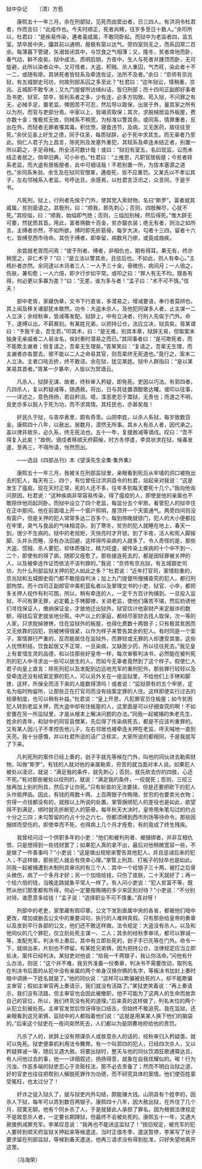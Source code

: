 狱中杂记
　　〔清〕方苞 

　　康熙五十一年三月，余在刑部狱，见死而由窦出者，日三四人。有洪洞令杜君者，作而言曰：“此疫作也。今天时顺正，死者尚稀，往岁多至日十数人。”余叩所以，杜君曰：“是疾易传染，遘者虽戚属，不敢同卧起。而狱中为老监者四，监五室。禁卒居中央，牖其前以通明，屋极有窗以达气。旁四室则无之，而系囚常二百余。每薄暮下管键，矢溺皆闭其中，与饮食之气相薄；又，隆冬，贫者席地而卧，春气动，鲜不疫矣。狱中成法，质明启钥，方夜中，生人与死者并踵顶而卧，无可旋避，此所以染者众中。又可怪者，大盗、积贼、杀人重囚，气杰旺，染此者十不一二，或随有瘳。其骈死者皆轻系及牵连佐证，法所不及者。”余曰：“京师有京兆狱，有五城御史司坊，何故刑部系囚之多至此？”杜君曰：“迩年狱讼，情稍重，京兆、五城即不敢专决；又九门提督所访缉纠诘，皆归刑部；而十四司正副郎好事者及书吏、狱官、禁卒，皆利系者之多，少有连，必多方钩致。苟入狱，不问罪之有无，必械手足，置老监，俾困苦不可忍，然后导以取保，出居于外，量其家之所有以为剂，而官与吏部分焉。中家以上，皆竭资取保；其次，求脱械居监外板屋，费亦数十金；惟极贫无依，则械系不稍宽，为标准以警其余。或同系，情罪重者，反出在外，而轻者无罪者罹其毒。积忧愤，寝食违节，及病，又无医药，故往往至死。”余伏见圣上好生之德，同于往圣，每质狱辞，必于死中求其生。而无辜者乃至此。倘仁人君子为上昌言，除死刑及发塞外重犯，其轻系及牵连未结正者，别置一所以羁之，手足毋械。所全活可数计哉！或曰：“狱旧有室五，名曰现监，讼而未结正者居之。倘举旧典，可小补也。”杜君曰：“上推恩，凡职官居板屋；今贫者转系老监，而大盗有居板屋者，此中可细诘哉！不若别置一所，为拔本塞源之道也。”余同系朱翁、余生及在狱同官僧某，遘疫死，皆不应重罚。又某氏以不孝讼其子，左右邻械系入老监，号呼达旦。余感焉，以杜君言泛讯之，众言同，于是乎书。

　　凡死刑，狱上，行刑者先俟于门外，使其党入索财物，名曰“斯罗”。富者就其戚属，贫则面语之。其极刑，曰：“顺我，即先刺心；否则，四肢解尽，心犹不死。”其绞缢，曰：“顺我，始缢即气绝；否则，三缢加别械，然后得死。”惟大辟无可要，然犹质其首。用此，富者赂数十百金，贫亦罄衣装；绝无有者，则治之如所言。主缚者亦然，不如所欲，缚时即先折筋骨。每岁大决，勾者十三四，留者十六七，皆缚至西市待命。其伤于缚者，即幸留，病数月乃瘳，或竟成痼疾。

　　余尝就老胥而问焉：“彼于刑者、缚者，非相仇也，期有得耳。果无有，终亦稍宽之，非仁术乎？”曰：“是立法以警其余，且惩后也。不如此，则人有幸心。”主梏扑者亦然。余同逮以木讯者三人：一人予三十金，骨微伤，病间月；一人倍之，伤肤，兼旬愈；一人六倍，即夕行步如平常。或叩之曰：“罪人有无不均，既各有得，何必更以多寡为差？”曰：“无差，谁为多与者！”孟子曰：“术不可不慎。”信夫！

　　部中老胥，家藏伪章，文书下行直省，多潜易之，增减要语，奉行者莫辨也。其上闻及移关诸部犹未敢然。功令：大盗未杀人，及他犯同谋多人者，止主谋一二人立决；余经秋审，皆减等发配。狱辞上，中有立决者，行刑人先俟于门外。命下，遂缚以出，不羁晷刻。有某姓兄弟，以把持公仓，法应立决，狱具矣。胥某谓曰：“予我千金，吾生若。”叩其术，曰：“是无难，别具本章，狱辞无易，但取案末独身无亲戚者二人易汝名，俟封奏时潜易之而已。”其同事者曰：“是可欺死者，而不能欺主谳者；倘复请之，吾辈无生理矣。”胥某笑曰：“复请之，吾辈无生理，而主谳者亦各罢去。彼不能以二人之命易其官，则吾辈终无死道也。”竟行之，案末二人立决。主者口呿舌挢，终不敢诘。余在狱，犹见某姓。狱中人群指曰：“是以某某易其首者。”胥某一夕暴卒，人皆以为冥谪云。

　　凡杀人，狱辞无谋、故者，终秋审入矜疑，即免死。吏因以巧法。有郭四者，凡四杀人，复以矜疑减等，随遇赦。将出，日与其徒置酒酣歌达曙。或叩以往事，一一详述之，意色扬扬，若自矜诩。噫，渫恶吏忍于鬻狱，无责也；而道之不明，良吏亦多以脱人于死为功，而不求其情。其枉民也，亦甚矣哉！

　　奸民久于狱，与胥卒表里，颇有奇羡。山阴李姓，以杀人系狱，每岁致数百金。康熙四十八年，以赦出，居数月，漠然无所事。其乡人有杀人者，因代承之。盖以律非故杀，必久系，终无死法也。五十一年，复援赦减等谪戍。叹曰：“吾不得复入此矣！”故例，谪戍者移顺天府羁候，时方冬停遣，李具状求在狱，候春发遣，至再三，不得所请，怅然而出。

　　——选自《四部丛刊》本《望溪先生全集·集外集》　　

　　康熙五十一年三月，我被关在刑部监狱里，亲眼看到死后从牢墙的洞口被拖出去的犯人，每天有三、四个，有位曾任过洪洞县令的杜君，站起来对我说：“这是发生了瘟疫。现在天时正常，死的人还不多，往年多到每天要死十几个。”我向他询问原因，杜君说：“这种疾病非常容易传染，得了瘟疫的人，即使是他的亲属也不敢陪伴他同起同卧。而狱中设立了四个老监，每监分五个牢房。看管犯人的狱卒住在正中那间。他在前面墙上开一个窗户照明，屋顶开一个天窗通气。两旁四间则没有窗户，但是关押的犯人常常多达二百多个。每到傍晚就锁门，犯人的大小便都拉在牢里，臭气与食品的气味相混杂。到了寒冬，贫穷的犯人就睡在地上，春天一到，很少不生病的。狱中的老规矩，天快亮时才开锁。到了半夜，活人和死人脚挨脚、头并头而睡，没有办法回避，这样得传染病的人就多了。令人奇怪的是，那些大盗、惯贼、杀人要犯，却体质强壮，精力旺盛，被传染上疾病的十个中不到一、二个，即使有的得了病，随即又痊愈了。那些接连死去的，都是因轻罪被关押的人，以及被牵连作证而依法不该判罪的。”我说：“京师有京兆狱，有五城御史司坊，为什么刑部监狱关押的犯人如此之多？”杜君说：“近年打官司，案情较重的，京兆狱和五城御史衙门都不敢擅自判决；加上九门提督所搜捕查究的犯人，都归刑部拘禁。而十四司正副郎官中乘机营私者以及掌理文书的小吏、狱官、小卒，都把多关押人视作有利可图，所以，稍有牵连的人，一定千方百计拘捕到。一旦投入监狱，不问有罪无罪，必定戴上手铐脚镣，关进老监，使他们痛苦不堪，然后劝诱他们寻找保证人，缴纳保证金，才放他迁出狱外，狱官估计他家财产来定敲诈的数额，得钱后官吏就坐地分赃。中产以上的家庭，都倾尽家财去找人取保，次一等的人家，只求脱掉镣铐，住在监狱外的板屋，也得化费数十两银子；只有极其贫困而又无依靠的囚犯，则被铐得很紧，以作为样子来警告其余的犯人。有时同是一个案子，案情罪行严重的，反而能居住在监狱外，而罪轻或无罪的人却遭受其害。这些人忧愤积结，饮食起居又不正常，一旦染病，又缺医少药，所以往往死去。”我见皇上有爱惜生灵的品德，和以往那些好皇帝一样，每次审察判决书，必然能在被判死刑的犯人中寻求出一些可以放生的人，而如今无辜者竟然到了这个样子。假使仁人君子向皇上直言：除死刑犯以及发配到边远地充军的重刑犯外，那些罪行较轻以及受牵连还没有结案定罪的犯人，可以另外关在一座监狱里，不给他们上手铐和脚镣，这样，所保全而活下来的人能数得清吗！或者说：“监狱原有的五个牢房，定名为临时拘留所，让那些正在打官司而没有结案定罪的人住。这样即使实行过去的规章制度，也可以稍有补益。”杜君说：“皇上开恩，凡犯罪官员住板屋；如今贫困犯人转到老监关押，而大盗中却有住板屋的人，这里面是可以仔细查究的啊！不如安置在另一所监狱里，才是从根本上解决问题的办法。”同我一起被捕的朱老先生、姓余的青年，和狱中的同官县僧某，先后得了传染病死去，都是不应该判重罪的。又有某人因儿子不孝控告他儿子，左右邻居也被牵连关押在老监，呼天喊地一直到天亮。我十分感慨，并以杜君所说的话广泛核实，大家所说的都相同，于是我就写了下来。

　　凡判死刑的案件已经上奏的，刽子手就先等候在门外，叫他的同伙进去勒索财物，叫做“斯罗”。有钱的人就对他的亲属勒索，穷苦的就当面对本人说。如果犯人被处以凌迟，就说：“满足我的条件，就先刺心；否则，就先砍去你的四肢，心还不死。”有对那些被处以绞刑的，就说：“满足我的条件，一绞就死；否则，三绞三放再加上别的刑具，然后才让你死。”只有斩首的无法要挟，但是还要把砍下的犯人头作抵押品。因此，有钱的用数十两、上百两银子作贿赂，贫穷的也要卖光衣物；穷得一点钱都没有的，就按以上所说的处置。掌管捆绑犯人的差役也是如此，欲望得不到满足，绑时就先折断犯人的筋骨。每年秋天大决时，皇帝用朱笔勾过的约占十分之三四；未勾暂留的约占十分之六七，但都须缚到西市刑场等待命令。那些因捆绑而受伤的，即使幸而不死，也得病上几个月才痊愈，有的竟成了终生残疾。

　　我曾经问过一个供职多年的小吏：“他们和被判刑者、被捆绑者，并非互相仇恨，只是想得到一些钱财罢了；如果犯人真的拿不出，最后对他稍微宽容一些，不是做了一件善事吗？”小吏说：“这是做出规矩来警告其他犯人，并且惩诫后来的犯人；不这样做，那些犯人就会有侥幸心理。”掌管上刑具、打板子的狱卒也是如此。同我一起被捕遭到木制刑具审讯的有三个人：其中一个给银子三十两，被打之后骨头微伤，病了一个多月才好；另一个加倍给钱，只伤了皮肤，二十天就好了；再一个给六倍的钱，当晚走路就象平常人一样了。有人问小吏说：“犯人贫富不等，既然从他们那里都有所得，何必一定要按贿赂的多少来区别对待？”小吏说：“不分别对待，谁愿意多给钱！”孟子说：“选择职业不可不慎重。”真对呀！

　　刑部中的老吏，家里藏有假印章。公文下发到直属中央的各省，都被他们暗中更改，增加或删去公文中的重要词句，执行的人难辨真假。只有那些给皇帝的奏章以及发到平行各部的公文，他们还不敢这样做。法令规定：大盗没有杀人，以及和他同伙的几个罪犯，仅立刻处死主谋一、二人；其余的经秋季审讯，都可以罪减一等，发配充军。判决书上奏后，其中有立即处死的，刽子手已先等在门外。命令一下，就绑出来，片刻也不停留。有某姓兄弟俩，因为把持公仓，法律规定应当立即处决，案件已经判决。某狱吏对他说：“给我一千两银子，我让你活命。”问他有什么办法，则说：“这个并不难，我另外准备一份奏章，判决书不需要改动，取列名在判决书后面的从犯中没有亲属的两个单身汉换你俩的名字，等叛决书加封上奏时暗中调换一下姓名就是了。”他的同伙说：“这样可以欺骗被处死的人，却不能欺骗主审官；假如主审官再上奏请示，我们就没有活路了。”某狱吏笑着说：“再上奏请示，我们没有活路，但主审官也会因此被撤职，他不可能为了这两人的生命而放弃自己的官位，所以，我们终究没有死的道理。”后来真的这样做了，列名末位的两个从犯立刻被处死。主审官发觉后惊讶得张口结舌，但始终不敢追究。我在监狱，还亲眼看到这兄弟俩，监狱中的人都指着他们说：“这就是用某某人换下他们的脑袋的。”后来这个狱吏在一夜间突然死去，人们都以为是阴曹地府给他的责罚。

　　凡杀了人的，状辞上没有预谋杀人或故意杀人的话的，经秋审归入矜疑类，就可以免死。狱吏便乘机利用法令舞弊。有一个叫郭四的犯人，已经四次杀人，又以矜疑罪减一等，随后又遇大赦。将要出狱时，整天与他的同伙饮酒狂歌通霄达旦。有人问他过去的事，他一一详细叙述，扬扬得意，就象在自我炫耀似的。唉！行为污浊、作恶多端的狱吏忍心于贪赃枉法，那不必去责备了；然而不明白治狱之道，好的官吏也往往把帮别人解脱死罪作为功德，而不研究具体的案情。他们使百姓蒙受冤枉，也太过分了！

　　奸诈之徒入狱久了，就与狱吏内外勾结，颇能赚大钱。山阴县有个姓李的，因杀人下狱，每年可以弄到数百两银子。康熙四十八年，因大赦出狱，在外住了几个月，寂寞无聊。他有个同乡杀了人，于是就替此人承担了罪名。因为根据法律规定不是故意杀人者，一定要长期蹲狱，但最终不会被处死的。康熙五十一年，又遇大赦援例减罪充军。李某叹息说：“我再也不能进这监狱了！”按旧规定，被充军的犯人要转到顺天府监狱关押起来等候遣送，当时正值冬季，遣送暂停，李某写了状子要求留在刑部监狱，等候到春天遣送，他再三请求没有得到批准，只好失望地离开这里。

　　（冯海荣） 


